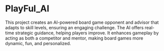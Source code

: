 # PlayFul_AI
This project creates an AI-powered board game opponent and advisor that adapts to skill levels, ensuring an engaging challenge. The AI offers real-time strategic guidance, helping players improve. It enhances gameplay by acting as both a competitor and mentor, making board games more dynamic, fun, and personalized.
